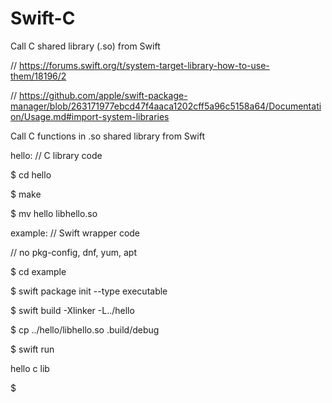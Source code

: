 # Swift-C
Call C shared library (.so) from Swift

// https://forums.swift.org/t/system-target-library-how-to-use-them/18196/2

// https://github.com/apple/swift-package-manager/blob/263171977ebcd47f4aaca1202cff5a96c5158a64/Documentation/Usage.md#import-system-libraries

Call C functions in .so shared library from Swift

hello:  // C library code

$ cd hello

$ make

$ mv hello libhello.so

example:  // Swift wrapper code

// no pkg-config, dnf, yum, apt

$ cd example

$ swift package init --type executable

$ swift build -Xlinker -L../hello

$ cp ../hello/libhello.so .build/debug

$ swift run

hello c lib

$
